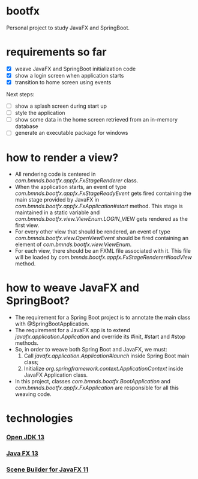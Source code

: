 # bootfx
Personal project to study JavaFX and SpringBoot.

# requirements so far
* [x] weave JavaFX and SpringBoot initialization code
* [x] show a login screen when application starts
* [x] transition to home screen using events

Next steps:
* [ ] show a splash screen during start up
* [ ] style the application
* [ ] show some data in the home screen retrieved from an in-memory database
* [ ] generate an executable package for windows

# how to render a view?

* All rendering code is centered in *com.bmnds.bootfx.appfx.FxStageRenderer* class. 
* When the application starts, an event of type *com.bmnds.bootfx.appfx.FxStageReadyEvent* gets fired containing the main stage provided by JavaFX in *com.bmnds.bootfx.appfx.FxApplication#start* method. This stage is maintained in a static variable and *com.bmnds.bootfx.view.ViewEnum.LOGIN_VIEW* gets rendered as the first view.
* For every other view that should be rendered, an event of type *com.bmnds.bootfx.view.OpenViewEvent* should be fired containing an element of *com.bmnds.bootfx.view.ViewEnum*.
* For each view, there should be an FXML file associated with it. This file will be loaded by *com.bmnds.bootfx.appfx.FxStageRenderer#loadView* method.

# how to weave JavaFX and SpringBoot?

* The requirement for a Spring Boot project is to annotate the main class with @SpringBootApplication.
* The requirement for a JavaFX app is to extend *javafx.application.Application* and override its #init, #start and #stop methods.
* So, in order to weave both Spring Boot and JavaFX, we must:
   1. Call *javafx.application.Application#launch* inside Spring Boot main class;
   2. Initialize *org.springframework.context.ApplicationContext* inside JavaFX Application class.
* In this project, classes *com.bmnds.bootfx.BootApplication* and *com.bmnds.bootfx.appfx.FxApplication* are responsible for all this weaving code.


# technologies

### [Open JDK 13](https://openjdk.java.net/)
### [Java FX 13](https://openjfx.io/)
### [Scene Builder for JavaFX 11](https://gluonhq.com/products/scene-builder/)